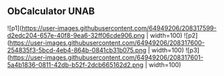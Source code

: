 ## ObCalculator UNAB
![p1](https://user-images.githubusercontent.com/64949206/208317599-d2edc204-657e-40f8-9ea6-32ff06cde906.png | width=100)
![p2](https://user-images.githubusercontent.com/64949206/208317600-254835f3-5bcd-4eb4-864b-0841cb31b075.png | width=100)
![p3](https://user-images.githubusercontent.com/64949206/208317601-5a4b1836-0811-42db-b52f-2dcb665162d2.png | width=100)

